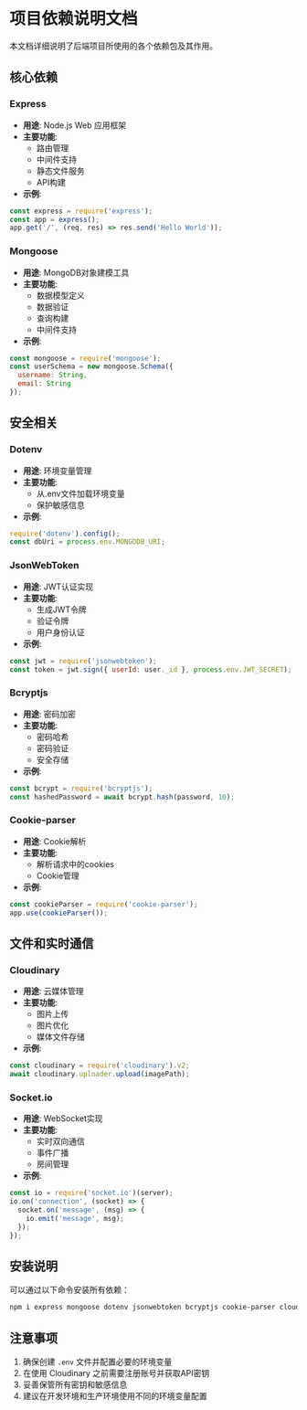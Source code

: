 # 项目依赖说明文档

本文档详细说明了后端项目所使用的各个依赖包及其作用。

## 核心依赖

### Express
- **用途**: Node.js Web 应用框架
- **主要功能**:
  - 路由管理
  - 中间件支持
  - 静态文件服务
  - API构建
- **示例**:
```javascript
const express = require('express');
const app = express();
app.get('/', (req, res) => res.send('Hello World'));
```

### Mongoose
- **用途**: MongoDB对象建模工具
- **主要功能**:
  - 数据模型定义
  - 数据验证
  - 查询构建
  - 中间件支持
- **示例**:
```javascript
const mongoose = require('mongoose');
const userSchema = new mongoose.Schema({
  username: String,
  email: String
});
```

## 安全相关

### Dotenv
- **用途**: 环境变量管理
- **主要功能**:
  - 从.env文件加载环境变量
  - 保护敏感信息
- **示例**:
```javascript
require('dotenv').config();
const dbUri = process.env.MONGODB_URI;
```

### JsonWebToken
- **用途**: JWT认证实现
- **主要功能**:
  - 生成JWT令牌
  - 验证令牌
  - 用户身份认证
- **示例**:
```javascript
const jwt = require('jsonwebtoken');
const token = jwt.sign({ userId: user._id }, process.env.JWT_SECRET);
```

### Bcryptjs
- **用途**: 密码加密
- **主要功能**:
  - 密码哈希
  - 密码验证
  - 安全存储
- **示例**:
```javascript
const bcrypt = require('bcryptjs');
const hashedPassword = await bcrypt.hash(password, 10);
```

### Cookie-parser
- **用途**: Cookie解析
- **主要功能**:
  - 解析请求中的cookies
  - Cookie管理
- **示例**:
```javascript
const cookieParser = require('cookie-parser');
app.use(cookieParser());
```

## 文件和实时通信

### Cloudinary
- **用途**: 云媒体管理
- **主要功能**:
  - 图片上传
  - 图片优化
  - 媒体文件存储
- **示例**:
```javascript
const cloudinary = require('cloudinary').v2;
await cloudinary.uploader.upload(imagePath);
```

### Socket.io
- **用途**: WebSocket实现
- **主要功能**:
  - 实时双向通信
  - 事件广播
  - 房间管理
- **示例**:
```javascript
const io = require('socket.io')(server);
io.on('connection', (socket) => {
  socket.on('message', (msg) => {
    io.emit('message', msg);
  });
});
```

## 安装说明

可以通过以下命令安装所有依赖：

```bash
npm i express mongoose dotenv jsonwebtoken bcryptjs cookie-parser cloudinary socket.io
```

## 注意事项

1. 确保创建 `.env` 文件并配置必要的环境变量
2. 在使用 Cloudinary 之前需要注册账号并获取API密钥
3. 妥善保管所有密钥和敏感信息
4. 建议在开发环境和生产环境使用不同的环境变量配置 